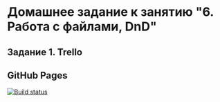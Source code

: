 # Домашнее задание к занятию "6. Работа с файлами, DnD"
## Задание 1. Trello

## GitHub Pages


[![Build status](https://ci.appveyor.com/api/projects/status/0au1sefmeyhtyi3y?svg=true)](https://ci.appveyor.com/project/Dolinin2021/sec-6-ahj)
